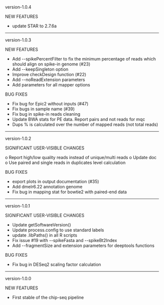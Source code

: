 version-1.0.4

NEW FEATURES

   - update STAR to 2.7.6a

***********************************
version-1.0.3

NEW FEATURES

   - Add --spikePercentFilter to fix the minimum percentage of reads which should align on spike-in genome (#23)
   - Add --keepSingleton option
   - Improve checkDesign function (#22)
   - Add --noReadExtension parameters
   - Add parameters for all mapper options

BUG FIXES

   - Fix bug for Epic2 without inputs (#47)
   - Fix bugs in sample name (#39)
   - Fix bug in spike-in reads cleaning
   - Update BWA stats for PE data. Report pairs and not reads for mqc
   - Dups % is calculated over the number of mapped reads (not total reads)

***********************************
version-1.0.2

SIGNIFICANT USER-VISIBLE CHANGES

  o Report high/low quality reads instead of unique/multi reads
  o Update doc
  o Use paired and single reads in duplicates level calculation

BUG FIXES

  - export plots in output documentation (#35)
  - Add dmelr6.22 annotation genome
  - Fix bug in mapping stat for bowtie2 with paired-end data

***********************************
version-1.0.1

SIGNIFICANT USER-VISIBLE CHANGES

  - Update getSoftwareVersion()
  - Update process.config to use standard labels
  - update .libPaths() in all R scripts
  - Fix issue #19 with --spikeFasta and --spikeBt2Index
  - Add --fragmentSize and extension parameters for deeptools functions

BUG FIXES

  - Fix bug in DESeq2 scaling factor calculation
  

***********************************
version-1.0.0

NEW FEATURES

  - First stable of the chip-seq pipeline


